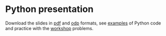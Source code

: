 Python presentation
===

Download the slides in [pdf](Python%20presentation.pdf) and [odp](Python%20presentation.odp) formats, see [examples](examples) of Python code and practice with the [workshop](workshop) problems.
